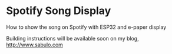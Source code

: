 # Spotify Song Display
How to show the song on Spotify with ESP32 and e-paper display

Building instructions will be available soon on my blog, http://www.sabulo.com

